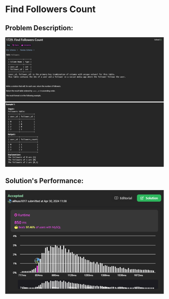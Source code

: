 # Find Followers Count

## Problem Description:
![alt text](images/image.png)
![alt text](images/image-1.png)

## Solution's Performance:
![alt text](images/image-2.png)

